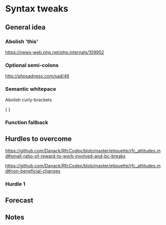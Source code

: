 # Syntax tweaks 



## General idea

### Abolish 'this'

https://news-web.php.net/php.internals/109952

### Optional semi-colons

http://phpsadness.com/sad/46


### Semantic whitepace 
 
 Abolish curly-brackets

{ }

### Function fallback


## Hurdles to overcome


https://github.com/Danack/RfcCodex/blob/master/etiquette/rfc_attitudes.md#small-ratio-of-reward-to-work-involved-and-bc-breaks

https://github.com/Danack/RfcCodex/blob/master/etiquette/rfc_attitudes.md#non-beneficial-changes

### Hurdle 1 


## Forecast


## Notes



